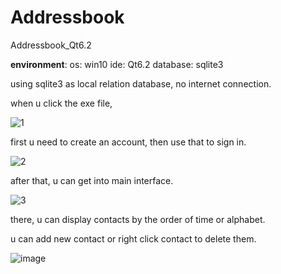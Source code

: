 # Addressbook
Addressbook_Qt6.2

**environment**: 
os: win10     ide: Qt6.2   database: sqlite3

using sqlite3 as local relation database, no internet connection. 

when u click the exe file, 

![1](https://github.com/github121012/Addressbook/assets/156876047/eadb0392-59df-4387-834b-e812586bd16e)

first u need to create an account, then use that to sign in.

![2](https://github.com/github121012/Addressbook/assets/156876047/0a612c2c-703b-4a2d-90e8-6c968599ee24)

after that, u can get into main interface.

![3](https://github.com/github121012/Addressbook/assets/156876047/81ab9679-d449-4d68-bfd4-d381ab7eb2c4)

there, u can display contacts by the order of time or alphabet.

u can add new contact or right click contact to delete them.

![image](https://github.com/github121012/Addressbook/assets/156876047/dac07ae8-0ba0-4e35-90d3-e39402566577)









